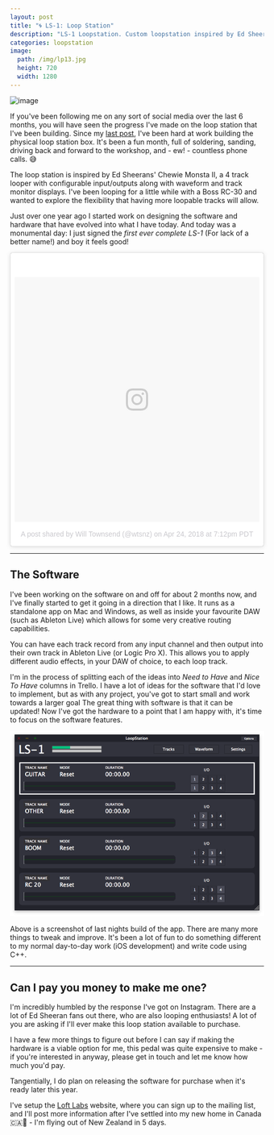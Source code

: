 ```yaml
---
layout: post
title: "🌀 LS-1: Loop Station"
description: "LS-1 Loopstation. Custom loopstation inspired by Ed Sheerans' Chewie Monsta 2"
categories: loopstation
image:
  path: /img/lp13.jpg
  height: 720
  width: 1280
---
```


![image](/img/lp13.jpg)

If you've been following me on any sort of social media over the last 6 months, you will have seen the progress I've made on the loop station that I've been building. Since my [last post](/2018/loop-pedal), I've been hard at work building the physical loop station box. It's been a fun month, full of soldering, sanding, driving back and forward to the workshop, and - ew! - countless phone calls. 😅 

The loop station is inspired by Ed Sheerans' Chewie Monsta II, a 4 track looper with configurable input/outputs along with waveform and track monitor displays. I've been looping for a little while with a Boss RC-30 and wanted to explore the flexibility that having more loopable tracks will allow.

Just over one year ago I started work on designing the software and hardware that have evolved into what I have today. And today was a monumental day: I just signed the _first ever complete LS-1_ (For lack of a better name!) and boy it feels good!

<blockquote class="instagram-media" data-instgrm-permalink="https://www.instagram.com/p/Bh-enHpHTHA/" data-instgrm-version="8" style=" background:#FFF; border:0; border-radius:3px; box-shadow:0 0 1px 0 rgba(0,0,0,0.5),0 1px 10px 0 rgba(0,0,0,0.15); margin: 1px; max-width:658px; padding:0; width:99.375%; width:-webkit-calc(100% - 2px); width:calc(100% - 2px);"><div style="padding:8px;"> <div style=" background:#F8F8F8; line-height:0; margin-top:40px; padding:50.0% 0; text-align:center; width:100%;"> <div style=" background:url(data:image/png;base64,iVBORw0KGgoAAAANSUhEUgAAACwAAAAsCAMAAAApWqozAAAABGdBTUEAALGPC/xhBQAAAAFzUkdCAK7OHOkAAAAMUExURczMzPf399fX1+bm5mzY9AMAAADiSURBVDjLvZXbEsMgCES5/P8/t9FuRVCRmU73JWlzosgSIIZURCjo/ad+EQJJB4Hv8BFt+IDpQoCx1wjOSBFhh2XssxEIYn3ulI/6MNReE07UIWJEv8UEOWDS88LY97kqyTliJKKtuYBbruAyVh5wOHiXmpi5we58Ek028czwyuQdLKPG1Bkb4NnM+VeAnfHqn1k4+GPT6uGQcvu2h2OVuIf/gWUFyy8OWEpdyZSa3aVCqpVoVvzZZ2VTnn2wU8qzVjDDetO90GSy9mVLqtgYSy231MxrY6I2gGqjrTY0L8fxCxfCBbhWrsYYAAAAAElFTkSuQmCC); display:block; height:44px; margin:0 auto -44px; position:relative; top:-22px; width:44px;"></div></div><p style=" color:#c9c8cd; font-family:Arial,sans-serif; font-size:14px; line-height:17px; margin-bottom:0; margin-top:8px; overflow:hidden; padding:8px 0 7px; text-align:center; text-overflow:ellipsis; white-space:nowrap;"><a href="https://www.instagram.com/p/Bh-enHpHTHA/" style=" color:#c9c8cd; font-family:Arial,sans-serif; font-size:14px; font-style:normal; font-weight:normal; line-height:17px; text-decoration:none;" target="_blank">A post shared by Will Townsend (@wtsnz)</a> on <time style=" font-family:Arial,sans-serif; font-size:14px; line-height:17px;" datetime="2018-04-25T02:12:39+00:00">Apr 24, 2018 at 7:12pm PDT</time></p></div></blockquote>
<script async defer src="//www.instagram.com/embed.js"></script>

---

## The Software

I've been working on the software on and off for about 2 months now, and I've finally started to get it going in a direction that I like. It runs as a standalone app on Mac and Windows, as well as inside your favourite DAW (such as Ableton Live) which allows for some very creative routing capabilities.

You can have each track record from any input channel and then output into their own track in Ableton Live (or Logic Pro X). This allows you to apply different audio effects, in your DAW of choice, to each loop track.

I'm in the process of splitting each of the ideas into _Need to Have_ and _Nice To Have_ columns in Trello. I have a lot of ideas for the software that I'd love to implement, but as with any project, you've got to start small and work towards a larger goal The great thing with software is that it can be updated! Now I've got the hardware to a point that I am happy with, it's time to focus on the software features.


![image](/img/loop-station-software.png)

Above is a screenshot of last nights build of the app. There are many more things to tweak and improve. It's been a lot of fun to do something different to my normal day-to-day work (iOS development) and write code using C++.


<!-- I plan to add Midi mapping so that the software work with any midi controller, so you can build yourself one and map the controller to the actions in the software. -->

---

## Can I pay you money to make me one?

I'm incredibly humbled by the response I've got on Instagram. There are a lot of Ed Sheeran fans out there, who are also looping enthusiasts! A lot of you are asking if I'll ever make this loop station available to purchase. 

I have a few more things to figure out before I can say if making the hardware is a viable option for me, this pedal was quite expensive to make - if you're interested in anyway, please get in touch and let me know how much you'd pay.

Tangentially, I do plan on releasing the software for purchase when it's ready later this year.

I've setup the [Loft Labs](https://loftlabs.co/) website, where you can sign up to the mailing list, and I'll post more information after I've settled into my new home in Canada 🇨🇦🍁 - I'm flying out of New Zealand in 5 days.